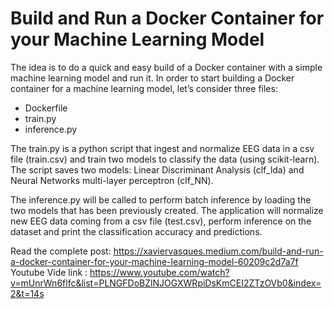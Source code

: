 # Build and Run a Docker Container for your Machine Learning Model

The idea is to do a quick and easy build of a Docker container with a simple machine learning model and run it. In order to start building a Docker container for a machine learning model, let’s consider three files: 
-	Dockerfile
-	train.py
-	inference.py

The train.py is  a python script that ingest and normalize EEG data in a csv file (train.csv) and train two models to classify the data (using scikit-learn). The script saves two models: Linear Discriminant Analysis (clf_lda) and Neural Networks multi-layer perceptron (clf_NN). 

The inference.py will be called to perform batch inference by loading the two models that has been previously created. The application will normalize new EEG data coming from a csv file (test.csv), perform inference on the dataset and print the classification accuracy and predictions. 

Read the complete post:  https://xaviervasques.medium.com/build-and-run-a-docker-container-for-your-machine-learning-model-60209c2d7a7f
Youtube Vide link     :  https://www.youtube.com/watch?v=mUnrWn6flfc&list=PLNGFDoBZlNJOGXWRpiDsKmCEI2ZTzOVb0&index=2&t=14s
